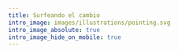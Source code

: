 ```yaml
---
title: Surfeando el cambio
intro_image: images/illustrations/pointing.svg
intro_image_absolute: true
intro_image_hide_on_mobile: true
---
```


